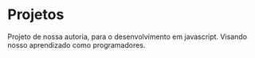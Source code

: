 # Projetos
Projeto de nossa autoria, para o desenvolvimento em javascript. Visando nosso aprendizado como programadores.
